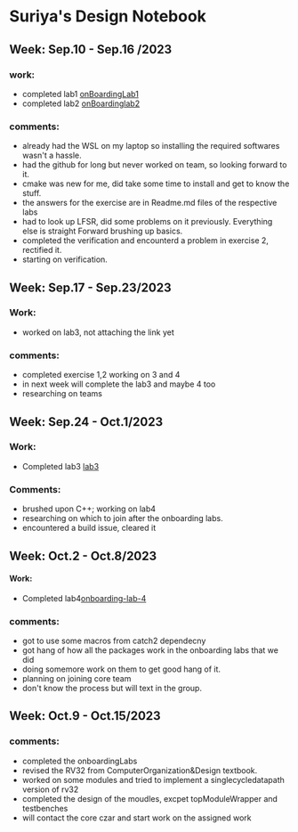 # Suriya's Design Notebook
## Week: Sep.10 - Sep.16 /2023
### work:
- completed lab1 [onBoardingLab1](https://github.com/suriyasaiyan/NYU_MPD_LABS/tree/main/lab1)
- completed lab2 [onBoardinglab2](https://github.com/suriyasaiyan/NYU_MPD_LABS/tree/main/lab2)

### comments: 
- already had the WSL on my laptop so installing the required softwares wasn't a hassle.
- had the github for long but never worked on team, so looking forward to it.
- cmake was new for me, did take some time to install and get to know the stuff.
- the answers for the exercise are in Readme.md files of the respective labs
- had to look up LFSR, did some problems on it previously. Everything else is straight Forward brushing up basics.
- completed the verification and encounterd a problem in exercise 2, rectified it.
- starting on verification. 

## Week: Sep.17 - Sep.23/2023
### Work:
- worked on lab3, not attaching the link yet
### comments: 
- completed exercise 1,2 working on 3 and 4
- in next week will complete the lab3 and maybe 4 too
- researching on teams 

## Week: Sep.24 - Oct.1/2023
### Work:
- Completed lab3 [lab3](https://github.com/suriyasaiyan/NYU_MPD_LABS/tree/main/lab3)
### Comments:
- brushed upon C++; working on lab4
- researching on which to join after the onboarding labs.
- encountered a build issue, cleared it

## Week: Oct.2 - Oct.8/2023
#### Work:
- Completed lab4[onboarding-lab-4](https://github.com/suriyasaiyan/NYU_MPD_LABS/tree/main/lab4)

### comments:
- got to use some macros from catch2 dependecny
- got hang of how all the packages work in the onboarding labs that we did
- doing somemore work on them to get good hang of it.
- planning on joining core team 
- don't know the process but will text in the group.

## Week: Oct.9 - Oct.15/2023
### comments:
- completed the onboardingLabs 
- revised the RV32 from ComputerOrganization&Design textbook.
- worked on some modules and tried to implement a singlecycledatapath version of rv32 
- completed the design of the moudles, excpet topModuleWrapper and testbenches
- will contact the core czar and start work on the assigned work